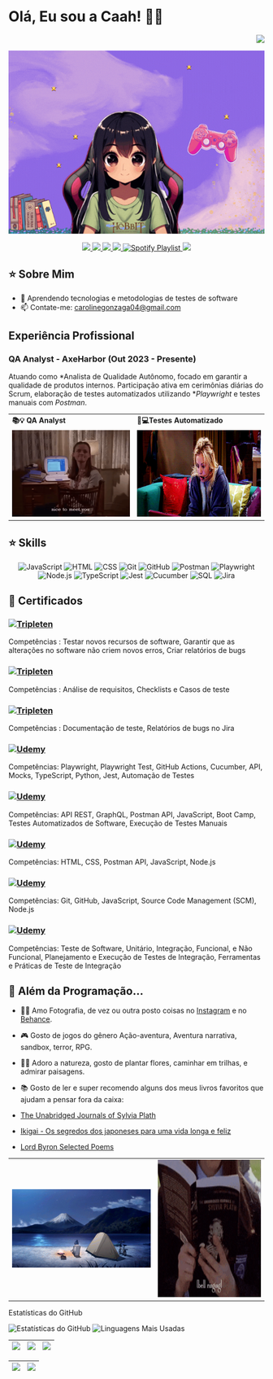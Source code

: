# Olá, Eu sou a Caah! 👋🌸

<img align="right" src="https://img.shields.io/github/followers/caahG?label=Follow&style=social"><br>
<div align="center">
  <a href="https://github.com/CaahG">
    <img align="center" src="/githubcarolimg.gif" width="900">
</a>
</div>
<br>

<div align="center">
  <!-- Work Links -->
  <a href="https://github.com/CaahG" target="_blank">
  <img src="https://img.shields.io/badge/GitHub-100000?style=for-the-badge&logo=github&logoColor=white" target="_blank">
  </a>
  <a href="https://www.linkedin.com/in/caroline-gonzaga-440072304/" target="_blank">
  <img src="https://img.shields.io/badge/-LinkedIn-%230077B5?style=for-the-badge&logo=linkedin&logoColor=white" target="_blank">
  </a>
  <a href="mailto:carolinegonzaga04@gmail.com">
  <img src="https://img.shields.io/badge/Gmail-D14836?style=for-the-badge&logo=gmail&logoColor=white">
  </a>
  
  <!-- Social Links -->
  <a href="https://www.instagram.com/caroll_.gonzaga/" target="_blank">
  <img src="https://img.shields.io/badge/-Instagram-%23E4405F?style=for-the-badge&logo=instagram&logoColor=white" target="_blank">
  </a>
  
  <!-- OTH Links -->
  <a href="https://open.spotify.com/playlist/6hMkYTEw6hpFTowtbBNxmk?si=5b1616a57ad7454c" target="_blank">
  <img src="https://img.shields.io/badge/Spotify-1DB954?style=for-the-badge&logo=spotify&logoColor=white" alt="Spotify Playlist">
  </a>  
  <a href="https://steamcommunity.com/id/chloegonzaga/" target="_blank">
  <img src="https://img.shields.io/badge/Steam-000000?style=for-the-badge&logo=steam&logoColor=white" target="_blank">
  </a>
</div>

## ⭐️ Sobre Mim

- 🌱 Aprendendo tecnologias e metodologias de testes de software
- 📫 Contate-me: [carolinegonzaga04@gmail.com](mailto:carolinegonzaga04@gmail.com)



## Experiência Profissional

### QA Analyst - AxeHarbor (Out 2023 - Presente)
Atuando como *Analista de Qualidade Autônomo, focado em garantir a qualidade de produtos internos. Participação ativa em cerimônias diárias do Scrum, elaboração de testes automatizados utilizando **Playwright* e testes manuais com *Postman*. 

<div align="center">
  <table>
    <tr>
      <td><b>📚💡 QA Analyst</b></td>
       </td>
      <td><b>🧪💻Testes Automatizado</b></td>
    </tr>
    <tr>
      <td><img src="/gilmore.gif" width="300px" height="170px"></td>
      <td><img src="/pennyprincess.gif" width="300px" height="170px"> </td>
    </tr>
  </table>
</div>


## ⭐️ Skills

<!--  <img height="160em" src="https://github-readme-stats.vercel.app/api?username=CaahG&show_icons=true&theme=synthwave&include_all_commits=true&count_private=true"/> -->

<div align="center">

<!-- JavaScript -->
<img src="https://img.shields.io/badge/-JavaScript-05122A?style=flat&logo=javascript" alt="JavaScript">

<!-- HTML -->
<img src="https://img.shields.io/badge/-HTML-05122A?style=flat&logo=HTML5" alt="HTML">

<!-- CSS -->
<img src="https://img.shields.io/badge/-CSS-05122A?style=flat&logo=CSS3&logoColor=1572B6" alt="CSS">
    
<!-- Git -->
<img src="https://img.shields.io/badge/-Git-05122A?style=flat&logo=git" alt="Git">

<!-- GitHub -->
<img src="https://img.shields.io/badge/-GitHub-05122A?style=flat&logo=github" alt="GitHub">

<!-- Postman -->
<img src="https://img.shields.io/badge/-Postman-05122A?style=flat&logo=postman" alt="Postman">

<!-- Playwright -->
<img src="https://img.shields.io/badge/-Playwright-05122A?style=flat&logo=playwright" alt="Playwright">

<!-- Node.js -->
<img src="https://img.shields.io/badge/-Node.js-05122A?style=flat&logo=node.js" alt="Node.js">

<!-- TypeScript -->
<img src="https://img.shields.io/badge/-TypeScript-05122A?style=flat&logo=typescript" alt="TypeScript">

<!-- Jest -->
<img src="https://img.shields.io/badge/-Jest-05122A?style=flat&logo=jest" alt="Jest">

<!-- Cucumber -->
<img src="https://img.shields.io/badge/-Cucumber-05122A?style=flat&logo=cucumber" alt="Cucumber">

<!-- SQL -->
<img src="https://img.shields.io/badge/-SQL-05122A?style=flat&logo=postgresql" alt="SQL">

<!-- Jira -->
<img src="https://img.shields.io/badge/-Jira-05122A?style=flat&logo=jira" alt="Jira">
    
<br>
</div>


## 📜 Certificados

<!-- Relatórios de testes -->
### [![Tripleten](https://img.shields.io/badge/Tripleten-Certificado-0A66C2?style=flat&logo=linkedin&logoColor=white)](https://www.linkedin.com/in/caroline-gonzaga-440072304/details/certifications/1730310793974/single-media-viewer/?profileId=ACoAAE2bhvABrJMINauqjJgrfmHSIZhujBuX8j0)
Competências : Testar novos recursos de software, Garantir que as alterações no software não criem novos erros, Criar relatórios de bugs

<!-- Mestre em Documentação de teste -->
### [![Tripleten](https://img.shields.io/badge/Tripleten-Certificado-0A66C2?style=flat&logo=linkedin&logoColor=white)](https://www.linkedin.com/in/caroline-gonzaga-440072304/details/certifications/1730311029483/single-media-viewer/?profileId=ACoAAE2bhvABrJMINauqjJgrfmHSIZhujBuX8j0)
Competências : Análise de requisitos, Checklists e Casos de teste


<!-- Localizador de Bugs -->
### [![Tripleten](https://img.shields.io/badge/Tripleten-Certificado-0A66C2?style=flat&logo=linkedin&logoColor=white)](https://www.linkedin.com/in/caroline-gonzaga-440072304/details/certifications/1730311295892/single-media-viewer/?profileId=ACoAAE2bhvABrJMINauqjJgrfmHSIZhujBuX8j0)
Competências : Documentação de teste, Relatórios de bugs no Jira

### [![Udemy](https://img.shields.io/badge/Udemy-Playwright%20Mastery-02b3e4?style=flat&logo=udemy)](https://www.udemy.com/certificate/UC-3374fb8f-2d7f-4c87-84a4-924555728bea)
Competências: Playwright, Playwright Test, GitHub Actions, Cucumber, API, Mocks, TypeScript, Python, Jest, Automação de Testes

### [![Udemy](https://img.shields.io/badge/Udemy-Dominando%20Postman-02b3e4?style=flat&logo=udemy)](https://www.udemy.com/certificate/UC-2c19cab7-4497-4bdd-9c56-c8187f81ef71)
Competências: API REST, GraphQL, Postman API, JavaScript, Boot Camp, Testes Automatizados de Software, Execução de Testes Manuais

### [![Udemy](https://img.shields.io/badge/Udemy-Desenvolvimento%20Web%20para%20QAs-02b3e4?style=flat&logo=udemy)](https://www.udemy.com/certificate/UC-557bc88c-533b-422f-94d3-cafddfffe84c)
Competências: HTML, CSS, Postman API, JavaScript, Node.js

### [![Udemy](https://img.shields.io/badge/Udemy-Git%20Completo-02b3e4?style=flat&logo=udemy)](https://www.udemy.com/certificate/UC-7d4e53ae-3324-44dd-b8bb-fda67b532de4)
Competências: Git, GitHub, JavaScript, Source Code Management (SCM), Node.js

### [![Udemy](https://img.shields.io/badge/Udemy-Testes_Automáticos_+_Curso_COMPLETO_de_Teste_de_Software-02b3e4?style=flat&logo=udemy)](https://www.udemy.com/certificate/UC-d2d65d22-55c6-44e1-82b8-28f0ebe27838)
Competências: Teste de Software, Unitário, Integração, Funcional, e Não Funcional, Planejamento e Execução de Testes de Integração, Ferramentas e Práticas de Teste de Integração


 ## 🍂 Além da Programação...

- 📸🎥 Amo Fotografia, de vez ou outra posto coisas no [Instagram](https://www.instagram.com/caroll_.gonzaga/) e no [Behance](https://www.behance.net/carolinegregrio).

- 🎮 Gosto de jogos do gênero Ação-aventura, Aventura narrativa, sandbox, terror, RPG.

- 🌳🥾 Adoro a natureza, gosto de plantar flores, caminhar em trilhas, e admirar paisagens.

- 📚 Gosto de ler e super recomendo alguns dos meus livros favoritos que ajudam a pensar fora da caixa:
- <a href='https://www.amazon.com.br/Unabridged-Journals-Sylvia-Plath/dp/0385720254?source=ps-sl-shoppingads-lpcontext&ref_=fplfs&psc=1&smid=A1ZZFT5FULY4LN'>The Unabridged Journals of Sylvia Plath</a>

- <a href='https://www.amazon.com.br/Ikigai-Segredos-Japoneses-Longa-Feliz/dp/8551002791'>Ikigai - Os segredos dos japoneses para uma vida longa e feliz</a>

- <a href='https://www.amazon.com.br/Byron-Selected-Poems-George-Gordon/dp/0140424504/'>Lord Byron Selected Poems</a>

<div align="center">
  <table>
    </tr>
     <td><img src="/anime.gif"></td>
      <td><img src="/sylviaplath.gif" width="400px" height="270px"></td>
    </tr>
  </table>
    </div



## Estatísticas do GitHub
![Estatísticas do GitHub](https://github-readme-stats.vercel.app/api?username=caahG&show_icons=true&hide_border=true&theme=dark)
![Linguagens Mais Usadas](https://github-readme-stats.vercel.app/api/top-langs/?username=caahG&layout=compact&theme=dark&hide_border=true)
    
<!-- 
theme=ocean_dark 
tokyonight: 35AFA3 Green | BF91F3 Purple | 1A1B27 Dark 
-->
| ![](http://github-profile-summary-cards.vercel.app/api/cards/stats?username=CarolyneG&theme=tokyonight) | ![](http://github-profile-summary-cards.vercel.app/api/cards/repos-per-language?username=CarolyneG&hide=Html&theme=tokyonight) | ![](http://github-profile-summary-cards.vercel.app/api/cards/most-commit-language?username=CarolyneG&theme=tokyonight) |
| :-: | :-: | :-: |

| ![](http://github-profile-summary-cards.vercel.app/api/cards/profile-details?username=CarolyneG&theme=tokyonight) | ![](https://github-readme-streak-stats.herokuapp.com/?user=CarolyneG&theme=tokyonight&hide_border=true&date_format=M%20j%5B%2C%20Y%5D&background=1A1B27&stroke=35AFA3&ring=BF91F3&fire=BF91F3&currStreakNum=BF91F3&sideNums=BF91F3&currStreakLabel=BF91F3&sideLabels=BF91F3&dates=35AFA3) |
| :-: | :-: |
